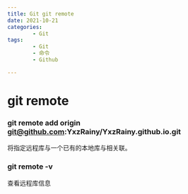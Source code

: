 ```yaml
---
title: Git git remote
date: 2021-10-21
categories:
        - Git
tags:
        - Git
        - 命令
        - Github

---
```


# git remote

### git remote add origin git@github.com:YxzRainy/YxzRainy.github.io.git

将指定远程库与一个已有的本地库与相关联。

### git remote -v

查看远程库信息
